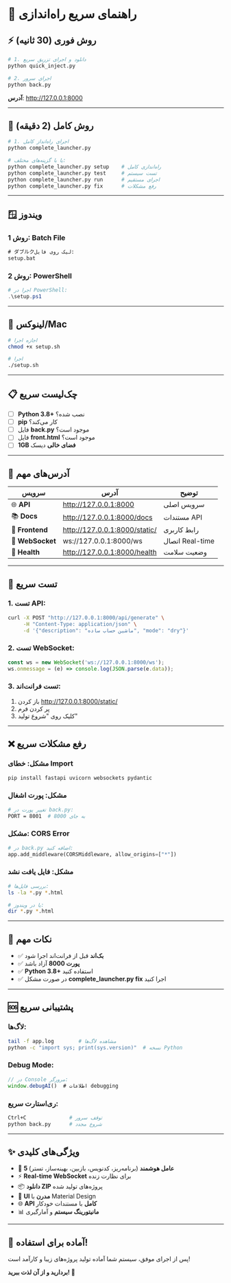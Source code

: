 # 🚀 راهنمای سریع راه‌اندازی

## ⚡ روش فوری (30 ثانیه)

```bash
# 1. دانلود و اجرای تزریق سریع
python quick_inject.py

# 2. اجرای سرور
python back.py
```

**آدرس**: http://127.0.0.1:8000

---

## 🔧 روش کامل (2 دقیقه)

```bash
# 1. اجرای راه‌انداز کامل
python complete_launcher.py

# یا با گزینه‌های مختلف:
python complete_launcher.py setup    # راه‌اندازی کامل
python complete_launcher.py test     # تست سیستم
python complete_launcher.py run      # اجرای مستقیم
python complete_launcher.py fix      # رفع مشکلات
```

---

## 🪟 ویندوز

### روش 1: Batch File
```cmd
# ダブルクلیک روی فایل:
setup.bat
```

### روش 2: PowerShell
```powershell
# اجرا در PowerShell:
.\setup.ps1
```

---

## 🐧 لینوکس/Mac

```bash
# اجازه اجرا
chmod +x setup.sh

# اجرا
./setup.sh
```

---

## 📋 چک‌لیست سریع

- [ ] **Python 3.8+** نصب شده؟
- [ ] **pip** کار می‌کند؟
- [ ] فایل **back.py** موجود است؟
- [ ] فایل **front.html** موجود است؟
- [ ] **1GB فضای خالی** دیسک

---

## 🔗 آدرس‌های مهم

| سرویس | آدرس | توضیح |
|--------|-------|-------|
| 🌐 **API** | http://127.0.0.1:8000 | سرویس اصلی |
| 📚 **Docs** | http://127.0.0.1:8000/docs | مستندات API |
| 🎨 **Frontend** | http://127.0.0.1:8000/static/ | رابط کاربری |
| 🔌 **WebSocket** | ws://127.0.0.1:8000/ws | اتصال Real-time |
| 💊 **Health** | http://127.0.0.1:8000/health | وضعیت سلامت |

---

## 🧪 تست سریع

### 1. تست API:
```bash
curl -X POST "http://127.0.0.1:8000/api/generate" \
     -H "Content-Type: application/json" \
     -d '{"description": "ماشین حساب ساده", "mode": "dry"}'
```

### 2. تست WebSocket:
```javascript
const ws = new WebSocket('ws://127.0.0.1:8000/ws');
ws.onmessage = (e) => console.log(JSON.parse(e.data));
```

### 3. تست فرانت‌اند:
1. باز کردن http://127.0.0.1:8000/static/
2. پر کردن فرم
3. کلیک روی "شروع تولید"

---

## ❌ رفع مشکلات سریع

### مشکل: خطای Import
```bash
pip install fastapi uvicorn websockets pydantic
```

### مشکل: پورت اشغال
```bash
# تغییر پورت در back.py:
PORT = 8001  # به جای 8000
```

### مشکل: CORS Error
```python
# در back.py اضافه کنید:
app.add_middleware(CORSMiddleware, allow_origins=["*"])
```

### مشکل: فایل یافت نشد
```bash
# بررسی فایل‌ها:
ls -la *.py *.html

# یا در ویندوز:
dir *.py *.html
```

---

## 🎯 نکات مهم

- ✅ **بک‌اند** قبل از فرانت‌اند اجرا شود
- ✅ **پورت 8000** آزاد باشد
- ✅ **Python 3.8+** استفاده کنید
- ✅ در صورت مشکل **complete_launcher.py fix** اجرا کنید

---

## 🆘 پشتیبانی سریع

### لاگ‌ها:
```bash
tail -f app.log        # مشاهده لاگ‌ها
python -c "import sys; print(sys.version)"  # نسخه Python
```

### Debug Mode:
```javascript
// در Console مرورگر:
window.debugAI()  # اطلاعات debugging
```

### ری‌استارت سریع:
```bash
Ctrl+C              # توقف سرور
python back.py      # شروع مجدد
```

---

## ✨ ویژگی‌های کلیدی

- 🤖 **5 عامل هوشمند** (برنامه‌ریز، کدنویس، بازبین، بهینه‌ساز، تستر)
- ⚡ **Real-time WebSocket** برای نظارت زنده
- 📦 **دانلود ZIP** پروژه‌های تولید شده
- 🎨 **UI مدرن** با Material Design
- 🌐 **API کامل** با مستندات خودکار
- 📊 **مانیتورینگ سیستم** و آمارگیری

---

## 🎉 آماده برای استفاده!

پس از اجرای موفق، سیستم شما آماده تولید پروژه‌های زیبا و کارآمد است! 

**بردارید و از آن لذت ببرید! 🚀**